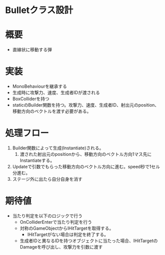 # Bulletクラス設計


# 概要
- 直線状に移動する弾


# 実装
- MonoBehaviourを継承する
- 生成時に攻撃力、速度、生成者IDが渡される
- BoxColliderを持つ
- staticのBuilder関数を持つ。攻撃力、速度、生成者ID、射出元のposition、移動方向のベクトルを渡す必要がある。


# 処理フロー
1. Builder関数によって生成(Instantiate)される。
	1. 渡された射出元のpositionから、移動方向のベクトル方向1マス先にInstantiateする。
2. Updateで引数でもらった移動方向のベクトル方向に進む。speed秒で1セル分進む。
3. ステージ外に出たら自分自身を消す


# 期待値
- 当たり判定を以下のロジックで行う
	- OnColliderEnterで当たり判定を行う
	- 対称のGameObjectからIHitTargetを取得する。
		- IHitTargetがない場合は判定を終了する。
	- 生成者IDと異なるIDを持つオブジェクトに当たった場合、IHitTargetのDamageを呼び出し、攻撃力を引数に渡す
